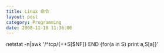 ```yaml
---
title: Linux 命令
layout: post
category: Programming
date: 2008-11-18 11:36:00
---
```


netstat -n|awk '/^tcp/{++S[$NF]} END {for(a in S) print a,S[a]}'
